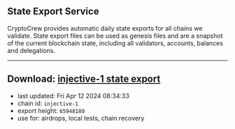 ## State Export Service
CryptoCrew provides automatic daily state exports for all chains we validate. State export files can be used as genesis files and are a snapshot of the current blockchain state, including all validators, accounts, balances and delegations.

---
**Download: [injective-1 state export](https://dl-eu2.ccvalidators.com/SERVICE/injective/injective-1_export_65948180.json)**
---

- last updated: Fri Apr 12 2024 08:34:33
- chain id: `injective-1`
- export height: `65948180`
- use for: airdrops, local tests, chain recovery
